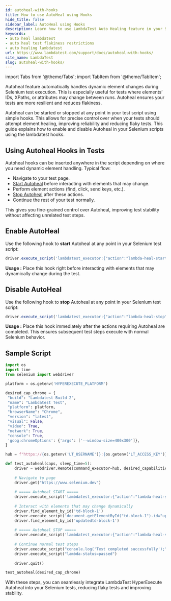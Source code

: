 ```yaml
---
id: autoheal-with-hooks
title: How to use AutoHeal using Hooks
hide_title: false
sidebar_label: AutoHeal using Hooks
description: Learn how to use LambdaTest Auto Healing feature in your Selenium tests to avoid test flakiness and increase reliability of your test suites.
keywords:
- auto heal lambdatest
- auto heal test flakiness restrictions
- auto healing lambdatest
url: https://www.lambdatest.com/support/docs/autoheal-with-hooks/
site_name: LambdaTest
slug: autoheal-with-hooks/
---
```


import Tabs from '@theme/Tabs';
import TabItem from '@theme/TabItem';


<script type="application/ld+json"
      dangerouslySetInnerHTML={{ __html: JSON.stringify({
       "@context": "https://schema.org",
        "@type": "BreadcrumbList",
        "itemListElement": [{
          "@type": "ListItem",
          "position": 1,
          "name": "Home",
          "item": "https://www.lambdatest.com"
        },{
          "@type": "ListItem",
          "position": 2,
          "name": "Support",
          "item": "https://www.lambdatest.com/support/docs/"
        },{
          "@type": "ListItem",
          "position": 3,
          "name": "AutoHeal with Hooks",
          "item": "https://www.lambdatest.com/support/docs/autoheal-with-hooks/"
        }]
      })
    }}
></script>
Autoheal feature automatically handles dynamic element changes during Selenium test execution. This is especially useful for tests where elements’ IDs, XPaths, or attributes may change between runs. Autoheal ensures your tests are more resilient and reduces flakiness.

Autoheal can be started or stopped at any point in your test script using simple hooks. This allows for precise control over when your tests should attempt element healing, improving reliability and reducing flaky tests. This guide explains how to enable and disable Autoheal in your Selenium scripts using the lambdatest hooks.

## Using Autoheal Hooks in Tests
Autoheal hooks can be inserted anywhere in the script depending on where you need dynamic element handling. Typical flow:

- Navigate to your test page.
- [Start Autoheal](/support/docs/autoheal-with-hooks/#enable-autoheal) before interacting with elements that may change.
- Perform element actions (find, click, send keys, etc.).
- [Stop Autoheal](/support/docs/autoheal-with-hooks/#disable-autoheal) after these actions.
- Continue the rest of your test normally.

This gives you fine-grained control over Autoheal, improving test stability without affecting unrelated test steps.

## Enable AutoHeal
Use the following hook to **start** Autoheal at any point in your Selenium test script:

```javascript
driver.execute_script('lambdatest_executor:{"action":"lambda-heal-start"}')
```

**Usage :** Place this hook right before interacting with elements that may dynamically change during the test.

## Disable AutoHeal
Use the following hook to **stop** Autoheal at any point in your Selenium test script:

```javascript
driver.execute_script('lambdatest_executor:{"action":"lambda-heal-stop"}')
```

**Usage :** Place this hook immediately after the actions requiring Autoheal are completed. This ensures subsequent test steps execute with normal Selenium behavior.

## Sample Script

```python title="Test.py"
import os
import time
from selenium import webdriver

platform = os.getenv('HYPEREXECUTE_PLATFORM')

desired_cap_chrome = {
 "build": "Lambdatest Build 2",
 "name": "Lambdatest Test",
 "platform": platform,
 "browserName": "Chrome",
 "version": "latest",
 "visual": False,
 "video": True,
 "network": True,
 "console": True,
 'goog:chromeOptions': {'args': ['--window-size=400x300']},
}

hub = f"https://{os.getenv('LT_USERNAME')}:{os.getenv('LT_ACCESS_KEY')}@hub.lambdatest.com/wd/hub"

def test_autoheal(caps, sleep_time=5):
    driver = webdriver.Remote(command_executor=hub, desired_capabilities=caps)
    
    # Navigate to page
    driver.get("https://www.selenium.dev")
    
    # ===== Autoheal START =====
    driver.execute_script('lambdatest_executor:{"action":"lambda-heal-start"}')
    
    # Interact with elements that may change dynamically
    driver.find_element_by_id('td-block-1')
    driver.execute_script('document.getElementById("td-block-1").id="updatedtd-block-1";')
    driver.find_element_by_id('updatedtd-block-1')
    
    # ===== Autoheal STOP =====
    driver.execute_script('lambdatest_executor:{"action":"lambda-heal-stop"}')
    
    # Continue normal test steps
    driver.execute_script("console.log('Test completed successfully');")
    driver.execute_script("lambda-status=passed")
    
    driver.quit()

test_autoheal(desired_cap_chrome)
```

With these steps, you can seamlessly integrate LambdaTest HyperExecute Autoheal into your Selenium tests, reducing flaky tests and improving stability.